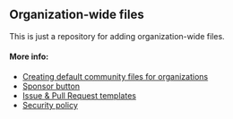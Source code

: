 ## Organization-wide files

This is just a repository for adding organization-wide files.

#### More info:
* [Creating default community files for organizations](https://help.github.com/en/articles/creating-a-default-community-health-file-for-your-organization)
* [Sponsor button](https://help.github.com/en/articles/displaying-a-sponsor-button-in-your-repository)
* [Issue & Pull Request templates](https://help.github.com/en/articles/about-issue-and-pull-request-templates)
* [Security policy](https://help.github.com/en/articles/adding-a-security-policy-to-your-repository)
